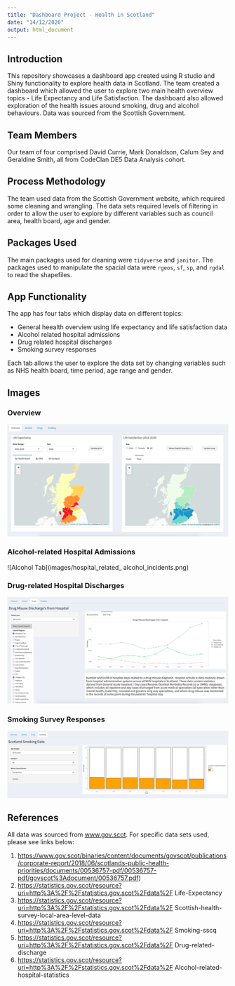 ```yaml
---
title: "Dashboard Project - Health in Scotland"
date: "14/12/2020"
output: html_document
---
```


## Introduction
This repository showcases a dashboard app created using R studio and Shiny functionality to explore health data in Scotland.  The team created a dashboard which allowed the user to explore two main health overview topics - Life Expectancy and Life Satisfaction.  The dashboard also allowed exploration of the health issues around smoking, drug and alcohol behaviours. Data was sourced from the Scottish Government.

## Team Members

Our team of four comprised David Currie, Mark Donaldson, Calum Sey and Geraldine Smith, all from CodeClan DE5 Data Analysis cohort.

## Process Methodology
The team used data from the Scottish Government website, which required some cleaning and wrangling. The data sets required levels of filtering in order to allow the user to explore by different variables such as council area, health board, age and gender.

## Packages Used
The main packages used for cleaning were `tidyverse` and `janitor`.  The packages used to manipulate the spacial data were `rgeos`, `sf`, `sp`, and `rgdal` to read the shapefiles.

## App Functionality
The app has four tabs which display data on different topics:

+ General heealth overview using life expectancy and life satisfaction data
+ Alcohol related hospital admissions
+ Drug related hospital discharges 
+ Smoking survey responses

Each tab allows the user to explore the data set by changing variables such as NHS health board, time period, age range and gender.

## Images
### Overview
![Overview Tab](images/life_expectancy_&_life_satisfaction.png "Overview")

### Alcohol-related Hospital Admissions
![Alcohol Tab](images/hospital_related_ alcohol_incidents.png)

### Drug-related Hospital Discharges
![Drug Tab](images/drug_misuse_discharges_from_hospital.png)

### Smoking Survey Responses
![Smoking Tab](images/scotland_smoking_data.png)

## References

All data was sourced from www.gov.scot. For specific data sets used, please see links below:

1. https://www.gov.scot/binaries/content/documents/govscot/publications/corporate-report/2018/06/scotlands-public-health-priorities/documents/00536757-pdf/00536757-pdf/govscot%3Adocument/00536757.pdf​)
2. https://statistics.gov.scot/resource?uri=http%3A%2F%2Fstatistics.gov.scot%2Fdata%2F Life-Expectancy
3. https://statistics.gov.scot/resource?uri=http%3A%2F%2Fstatistics.gov.scot%2Fdata%2F Scottish-health-survey-local-area-level-data
4. https://statistics.gov.scot/resource?uri=http%3A%2F%2Fstatistics.gov.scot%2Fdata%2F Smoking-sscq
5. https://statistics.gov.scot/resource?uri=http%3A%2F%2Fstatistics.gov.scot%2Fdata%2F Drug-related-discharge
6. https://statistics.gov.scot/resource?uri=http%3A%2F%2Fstatistics.gov.scot%2Fdata%2F Alcohol-related-hospital-statistics



